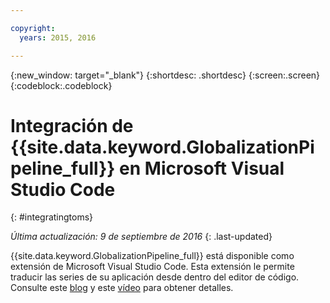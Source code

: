 ```yaml
---

copyright:
  years: 2015, 2016

---
```


{:new_window: target="_blank"}
{:shortdesc: .shortdesc}
{:screen:.screen}
{:codeblock:.codeblock}

# Integración de {{site.data.keyword.GlobalizationPipeline_full}} en Microsoft Visual Studio Code
{: #integratingtoms}

*Última actualización: 9 de septiembre de 2016*
{: .last-updated}

{{site.data.keyword.GlobalizationPipeline_full}} está disponible como extensión de Microsoft Visual Studio Code. Esta extensión le permite traducir las series de su aplicación desde dentro del editor de código. Consulte este [blog](https://developer.ibm.com/bluemix/2016/08/31/ibm-globalization-pipeline-and-microsoft-visual-studio-code/) y este [vídeo](https://www.youtube.com/watch?v=fUfmnx2KqyU) para obtener detalles.
